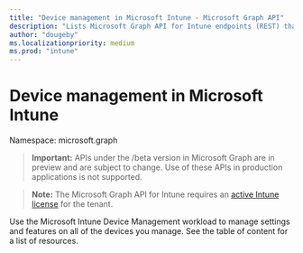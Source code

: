 ```yaml
---
title: "Device management in Microsoft Intune - Microsoft Graph API"
description: "Lists Microsoft Graph API for Intune endpoints (REST) that define manage devices for a tenant organization."
author: "dougeby"
ms.localizationpriority: medium
ms.prod: "intune"
---
```


# Device management in Microsoft Intune

Namespace: microsoft.graph

> **Important:** APIs under the /beta version in Microsoft Graph are in preview and are subject to change. Use of these APIs in production applications is not supported.

> **Note:** The Microsoft Graph API for Intune requires an [active Intune license](https://go.microsoft.com/fwlink/?linkid=839381) for the tenant.

Use the Microsoft Intune Device Management workload to manage settings and features on all of the devices you manage. See the table of content for a list of resources.